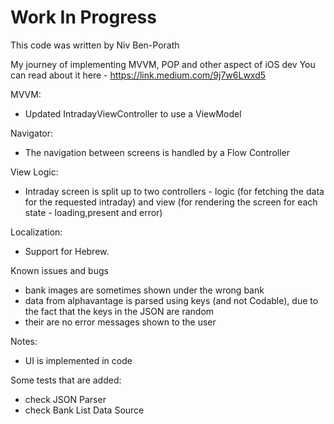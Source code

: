 # Work In Progress

This code was written by Niv Ben-Porath

My journey of implementing MVVM, POP and other aspect of iOS dev
You can read about it here - https://link.medium.com/9j7w6Lwxd5

MVVM:
* Updated IntradayViewController to use a ViewModel

Navigator:
* The navigation between screens is handled by a Flow Controller

View Logic:
* Intraday screen is split up to two controllers - logic (for fetching the data for the requested intraday) and view (for rendering the screen for each state - loading,present and error)

Localization:
* Support for Hebrew. 


Known issues and bugs
* bank images are sometimes shown under the wrong bank
* data from alphavantage is parsed using keys (and not Codable), due to the fact that the keys in the JSON are random
* their are no error messages shown to the user


Notes:
* UI is implemented in code


Some tests that are added:
* check JSON Parser
* check Bank List Data Source 





